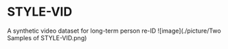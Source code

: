 # STYLE-VID
A synthetic video dataset for long-term person re-ID
![image](./picture/Two Samples of STYLE-VID.png)
